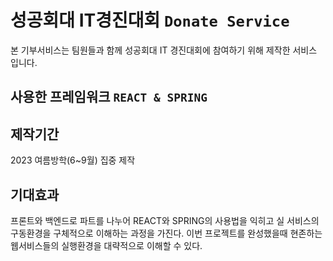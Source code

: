 # 성공회대 IT경진대회 `Donate Service`

본 기부서비스는 팀원들과 함께 성공회대 IT 경진대회에 참여하기 위해 제작한 서비스 입니다. 

## 사용한 프레임워크 `REACT & SPRING`

## 제작기간

2023 여름방학(6~9월) 집중 제작

## 기대효과

프론트와 백엔드로 파트를 나누어 REACT와 SPRING의 사용법을 익히고 실 서비스의 구동환경을 구체적으로 이해하는 과정을 가진다.
이번 프로젝트를 완성했을때 현존하는 웹서비스들의 실행환경을 대략적으로 이해할 수 있다.

